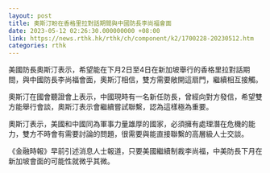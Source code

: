 ```yaml
---
layout: post
title: 奧斯汀盼在香格里拉對話期間與中國防長李尚福會面
date: 2023-05-12 02:26:30.000000000 +08:00
link: https://news.rthk.hk/rthk/ch/component/k2/1700228-20230512.htm
categories: rthk
---
```


美國防長奧斯汀表示，希望能在下月2日至4日在新加坡舉行的香格里拉對話期間，與中國防長李尚福會面，奧斯汀相信，雙方需要敞開這扇門，繼續相互接觸。

奧斯汀在國會聽證會上表示，中國現時有一名新任防長，曾經向對方發信，希望雙方能舉行會談，奧斯汀表示會繼續嘗試聯繫，認為這樣極為重要。

奧斯汀表示，美國和中國同為軍事力量雄厚的國家，必須擁有處理潛在危機的能力，雙方不時會有需要討論的問題，很需要與能直接聯繫的高層級人士交談。

《金融時報》早前引述消息人士報道，只要美國繼續制裁李尚福，中美防長下月在新加坡會面的可能性就微乎其微。
